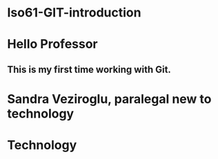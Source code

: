 # Iso61-GIT-introduction
# Hello Professor 
## This is my first time working with Git.
# Sandra Veziroglu, paralegal new to technology
# Technology
